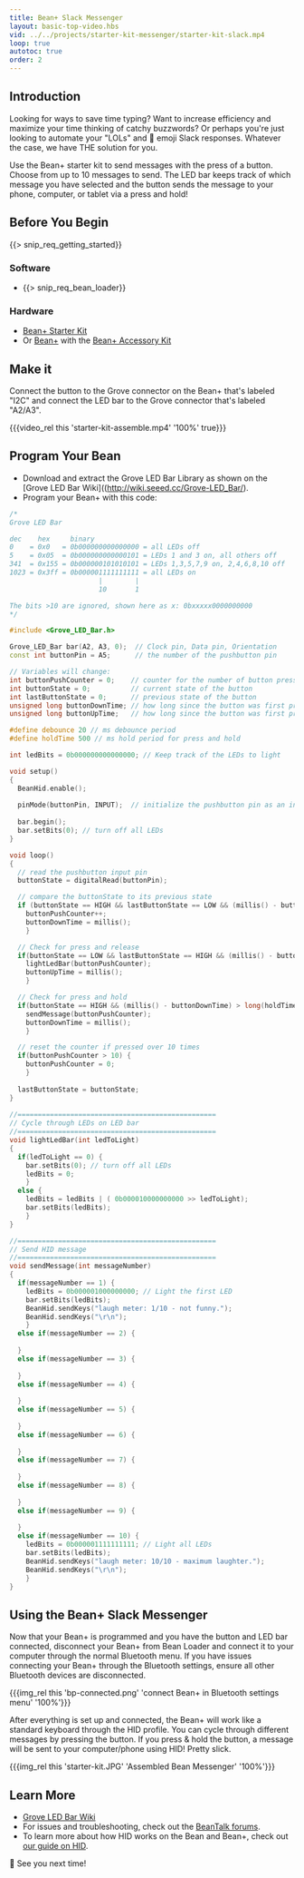 ```yaml
---
title: Bean+ Slack Messenger
layout: basic-top-video.hbs
vid: ../../projects/starter-kit-messenger/starter-kit-slack.mp4
loop: true
autotoc: true
order: 2
---
```


## Introduction

Looking for ways to save time typing? Want to increase efficiency and maximize your time thinking of catchy buzzwords? Or perhaps you're just looking to automate your "LOLs" and 😬 emoji Slack responses. Whatever the case, we have THE solution for you.

Use the Bean+ starter kit to send messages with the press of a button. Choose from up to 10 messages to send. The LED bar keeps track of which message you have selected and the button sends the message to your phone, computer, or tablet via a press and hold!

## Before You Begin

{{> snip_req_getting_started}}

### Software

* {{> snip_req_bean_loader}}

### Hardware

* [Bean+ Starter Kit](http://store.punchthrough.com/collections/kits/products/bean-starter-kit) 
* Or [Bean+](http://store.punchthrough.com/collections/bean-family/products/lightblue-bean-plus) with the [Bean+ Accessory Kit](http://store.punchthrough.com/collections/kits/products/bean-accessory-kit)

## Make it

Connect the button to the Grove connector on the Bean+ that's labeled "I2C" and connect the LED bar to the Grove connector that's labeled "A2/A3".

{{{video_rel this 'starter-kit-assemble.mp4' '100%' true}}}

## Program Your Bean

* Download and extract the Grove LED Bar Library as shown on the [Grove LED Bar Wiki]((http://wiki.seeed.cc/Grove-LED_Bar/).
* Program your Bean+ with this code:

```cpp
/*
Grove LED Bar

dec    hex     binary
0    = 0x0   = 0b000000000000000 = all LEDs off
5    = 0x05  = 0b000000000000101 = LEDs 1 and 3 on, all others off
341  = 0x155 = 0b000000101010101 = LEDs 1,3,5,7,9 on, 2,4,6,8,10 off
1023 = 0x3ff = 0b000001111111111 = all LEDs on
                      |        |
                      10       1

The bits >10 are ignored, shown here as x: 0bxxxxx0000000000
*/

#include <Grove_LED_Bar.h>

Grove_LED_Bar bar(A2, A3, 0);  // Clock pin, Data pin, Orientation
const int buttonPin = A5;      // the number of the pushbutton pin

// Variables will change:
int buttonPushCounter = 0;    // counter for the number of button presses
int buttonState = 0;          // current state of the button
int lastButtonState = 0;      // previous state of the button
unsigned long buttonDownTime; // how long since the button was first pressed 
unsigned long buttonUpTime;   // how long since the button was first pressed 

#define debounce 20 // ms debounce period
#define holdTime 500 // ms hold period for press and hold

int ledBits = 0b000000000000000; // Keep track of the LEDs to light

void setup()
{
  BeanHid.enable();
  
  pinMode(buttonPin, INPUT);  // initialize the pushbutton pin as an input
  
  bar.begin();
  bar.setBits(0); // turn off all LEDs
}

void loop()
{
  // read the pushbutton input pin
  buttonState = digitalRead(buttonPin);

  // compare the buttonState to its previous state
  if (buttonState == HIGH && lastButtonState == LOW && (millis() - buttonUpTime) > long(debounce)) {
    buttonPushCounter++;
    buttonDownTime = millis();
    }

  // Check for press and release
  if(buttonState == LOW && lastButtonState == HIGH && (millis() - buttonDownTime) > long(debounce)) {
    lightLedBar(buttonPushCounter);
    buttonUpTime = millis();
    }

  // Check for press and hold
  if(buttonState == HIGH && (millis() - buttonDownTime) > long(holdTime)) {
    sendMessage(buttonPushCounter);
    buttonDownTime = millis();
    }

  // reset the counter if pressed over 10 times
  if(buttonPushCounter > 10) {
    buttonPushCounter = 0; 
    }
    
  lastButtonState = buttonState;
}
    
//=================================================
// Cycle through LEDs on LED bar
//=================================================
void lightLedBar(int ledToLight)
{
  if(ledToLight == 0) {
    bar.setBits(0); // turn off all LEDs
    ledBits = 0;
    }
  else {
    ledBits = ledBits | ( 0b000010000000000 >> ledToLight);
    bar.setBits(ledBits);
    }
}

//=================================================
// Send HID message
//=================================================      
void sendMessage(int messageNumber)
{
  if(messageNumber == 1) {
    ledBits = 0b000001000000000; // Light the first LED
    bar.setBits(ledBits); 
    BeanHid.sendKeys("laugh meter: 1/10 - not funny.");
    BeanHid.sendKeys("\r\n");
    }
  else if(messageNumber == 2) {
    
  }
  else if(messageNumber == 3) {
    
  }
  else if(messageNumber == 4) {
    
  }
  else if(messageNumber == 5) {
    
  }
  else if(messageNumber == 6) {
    
  }
  else if(messageNumber == 7) {
    
  }
  else if(messageNumber == 8) {
    
  }
  else if(messageNumber == 9) {
    
  }
  else if(messageNumber == 10) {
    ledBits = 0b000001111111111; // Light all LEDs
    bar.setBits(ledBits); 
    BeanHid.sendKeys("laugh meter: 10/10 - maximum laughter.");
    BeanHid.sendKeys("\r\n");
    }
}
```

## Using the Bean+ Slack Messenger

Now that your Bean+ is programmed and you have the button and LED bar connected, disconnect your Bean+ from Bean Loader and connect it to your computer through the normal Bluetooth menu. If you have issues connecting your Bean+ through the Bluetooth settings, ensure all other Bluetooth devices are disconnected.

{{{img_rel this 'bp-connected.png' 'connect Bean+ in Bluetooth settings menu' '100%'}}}

After everything is set up and connected, the Bean+ will work like a standard keyboard through the HID profile. You can cycle through different messages by pressing the button. If you press & hold the button, a message will be sent to your computer/phone using HID! Pretty slick.

{{{img_rel this 'starter-kit.JPG' 'Assembled Bean Messenger' '100%'}}}

## Learn More
* [Grove LED Bar Wiki](http://wiki.seeed.cc/Grove-LED_Bar/)
* For issues and troubleshooting, check out the [BeanTalk forums](http://beantalk.punchthrough.com/).
* To learn more about how HID works on the Bean and Bean+, check out [our guide on HID]({{relativeRoot}}guides/features/hid).

😬 See you next time!
